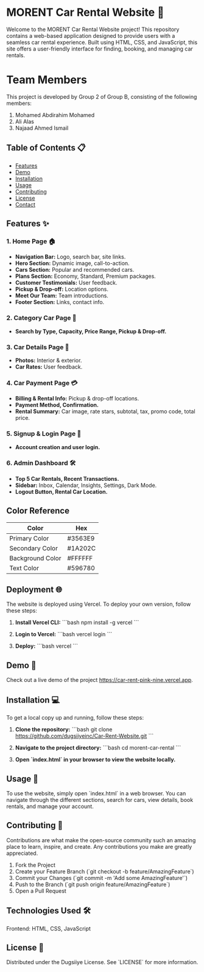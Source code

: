 # MORENT Car Rental Website 🚗

Welcome to the MORENT Car Rental Website project! This repository contains a web-based application designed to provide users with a seamless car rental experience. Built using HTML, CSS, and JavaScript, this site offers a user-friendly interface for finding, booking, and managing car rentals.

# Team Members

This project is developed by Group 2 of Group B, consisting of the following members:

1. Mohamed Abdirahim Mohamed  
2. Ali Alas
3. Najaad Ahmed Ismail

## Table of Contents 📋

- [Features](#features)
- [Demo](#demo)
- [Installation](#installation)
- [Usage](#usage)
- [Contributing](#contributing)
- [License](#license)
- [Contact](#contact)

## Features ✨

### 1. Home Page 🏠

- **Navigation Bar:** Logo, search bar, site links.
- **Hero Section:** Dynamic image, call-to-action.
- **Cars Section:** Popular and recommended cars.
- **Plans Section:** Economy, Standard, Premium packages.
- **Customer Testimonials:** User feedback.
- **Pickup & Drop-off:** Location options.
- **Meet Our Team:** Team introductions.
- **Footer Section:** Links, contact info.

### 2. Category Car Page 🚗

- **Search by Type, Capacity, Price Range, Pickup & Drop-off.**

### 3. Car Details Page 📄

- **Photos:** Interior & exterior.
- **Car Rates:** User feedback.

### 4. Car Payment Page 💳

- **Billing & Rental Info:** Pickup & drop-off locations.
- **Payment Method, Confirmation.**
- **Rental Summary:** Car image, rate stars, subtotal, tax, promo code, total price.

### 5. Signup & Login Page 🔐

- **Account creation and user login.**

### 6. Admin Dashboard 🛠

- **Top 5 Car Rentals, Recent Transactions.**
- **Sidebar:** Inbox, Calendar, Insights, Settings, Dark Mode.
- **Logout Button, Rental Car Location.**

## Color Reference

| Color             | Hex       |
|-------------------|-----------|
| Primary Color     | #3563E9   |
| Secondary Color   | #1A202C   |
| Background Color  | #FFFFFF   |
| Text Color        | #596780   |

## Deployment 🌐

The website is deployed using Vercel. To deploy your own version, follow these steps:

1. **Install Vercel CLI:**
    \`\`\`bash
    npm install -g vercel
    \`\`\`

2. **Login to Vercel:**
    \`\`\`bash
    vercel login
    \`\`\`

3. **Deploy:**
    \`\`\`bash
    vercel
    \`\`\`

## Demo 🎥

Check out a live demo of the project https://car-rent-pink-nine.vercel.app.

## Installation 💻

To get a local copy up and running, follow these steps:

1. **Clone the repository:**
    \`\`\`bash
    git clone <https://github.com/dugsiiyeinc/Car-Rent-Website.git>
    \`\`\`

2. **Navigate to the project directory:**
    \`\`\`bash
    cd morent-car-rental
    \`\`\`

3. **Open \`index.html\` in your browser to view the website locally.**

## Usage 🚀

To use the website, simply open \`index.html\` in a web browser. You can navigate through the different sections, search for cars, view details, book rentals, and manage your account.

## Contributing 🤝

Contributions are what make the open-source community such an amazing place to learn, inspire, and create. Any contributions you make are greatly appreciated.

1. Fork the Project
2. Create your Feature Branch (\`git checkout -b feature/AmazingFeature\`)
3. Commit your Changes (\`git commit -m 'Add some AmazingFeature'\`)
4. Push to the Branch (\`git push origin feature/AmazingFeature\`)
5. Open a Pull Request

## Technologies Used 🛠

 Frontend: HTML, CSS, JavaScript

## License 📜

Distributed under the Dugsiiye License. See \`LICENSE\` for more information.
